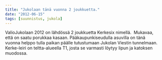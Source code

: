 ```yaml
---
title: "Jukolaan tänä vuonna 2 joukkuetta."
date: "2012-06-15"
tags: [suunnistus, jukola]
---
```


ValioJukolaan 2012 on lähdössä 2 joukkuetta Kerkesix nimellä.  Mukavaa,
että on saatu porukkaa kasaan. Pääkaupunkiseudulla asuvilla on tänä
vuonna helppo tulla paikan päälle tutustumaan Jukolan Viestin
tunnelmaan. Kerke-leiri on teltta-alueella T1, josta se varmasti löytyy
lipun ja katoksen muodossa.